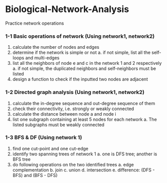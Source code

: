 # Biological-Network-Analysis

Practice network operations

### 1-1 Basic operations of network (Using network1, network2)
  1. calculate the number of nodes and edges
  2. determine if the network is simple or not
    a. if not simple, list all the self-loops and multi-edges
  3. list all the neighbors of node e and c in the network 1 and 2 respectively
    a. if not simple, the duplicated neighbors and self-neighbors must be listed
  4. design a function to check if the inputted two nodes are adjacent

### 1-2 Directed graph analysis (Using network1, network2)
  1. calculate the in-degree sequence and out-degree sequence of them
  2. check their connectivity, i.e. strongly or weakly connected
  3. calculate the distance between node a and node i
  4. list one subgraph containing at least 5 nodes for each network
    a. The listed subgraphs must be weakly connected
### 1-3 BFS & DF (Using network 1)
  1. find one cut-point and one cut-edge
  2. identify two spanning trees of network 1
    a. one is DFS tree; another is BFS tree
  3. do following operations on the two identified trees
    a. edge complementation
    b. join
    c. union
    d. intersection
    e. difference: (DFS - BFS) and (BFS - DFS)
